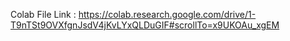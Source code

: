 Colab File Link : https://colab.research.google.com/drive/1-T9nTSt9OVXfgnJsdV4jKvLYxQLDuGIF#scrollTo=x9UKOAu_xgEM
